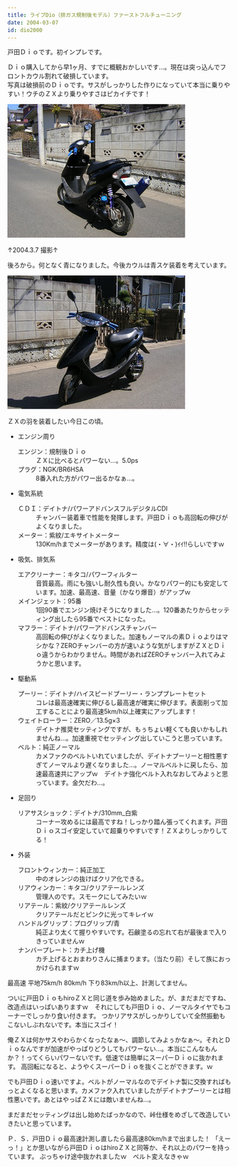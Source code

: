 ```yaml
---
title: ライブDio（排ガス規制後モデル）ファーストフルチューニング
date: 2004-03-07
id: dio2000
---
```



<p class="sentence">戸田Ｄｉｏです。初インプレです。</p>
<p class="sentence spacing10">Ｄｉｏ購入してから早1ヶ月、すでに概観おかしいです...。現在は突っ込んでフロントカウル割れて破損しています。<br>写真は破損前のＤｉｏです。サスがしっかりした作りになっていて本当に乗りやすい！ウチのＺＸより乗りやすさはピカイチです！</p>
<div class="center spacing"><img src="/photo/spec/todadio1.jpg" alt=""></div>
<p class="sentence">↑2004.3.7 撮影↑</p>
<p class="sentence spacing10">後ろから。何となく青になりました。今後カウルは青スケ装着を考えています。</p>
<div class="center spacing"><img src="/photo/spec/todadio2.jpg" alt=""></div>
<p class="sentence spacing10">ＺＸの羽を装着したい今日この頃。</p>

<ul>
<li class="large">エンジン周り
	<dl class="descriptions">
	<dt>エンジン：規制後Ｄｉｏ</dt>
	<dd class="spacing10">ＺＸに比べるとパワーない...。5.0ps</dd>
	<dt>プラグ：NGK/BR6HSA</dt>
	<dd class="spacing10">8番入れた方がパワー出るかなぁ...。</dd>
	</dl>
</li>
<li class="large">電気系統
	<dl class="descriptions">
	<dt>ＣＤＩ：デイトナ/パワーアドバンスフルデジタルCDI</dt>
	<dd class="spacing10">チャンバー装着車で性能を発揮します。戸田Ｄｉｏも高回転の伸びがよくなりました。</dd>
	<dt>メーター：紫紋/エキサイトメーター</dt>
	<dd class="spacing10">130Km/hまでメーターがあります。精度は(・∀・)ｲｲ!!らしいですｗ</dd>
	</dl>
</li>
<li class="large">吸気、排気系
	<dl class="descriptions">
	<dt>エアクリーナー：キタコ/パワーフィルター</dt>
	<dd class="spacing10">音質最高。雨にも強いし耐久性も良い。かなりパワー的にも安定しています。加速、最高速、音量（かなり爆音）がアップｗ</dd>
	<dt>メインジェット：95番</dt>
	<dd class="spacing10">1回90番でエンジン焼けそうになりました...。120番あたりからセッティング出したら95番でベストになった。</dd>
	<dt>マフラー：デイトナ/パワーアドバンスチャンバー</dt>
	<dd class="spacing10">高回転の伸びがよくなりました。加速もノーマルの素Ｄｉｏよりはマシかな？ZEROチャンバーの方が速いような気がしますがＺＸとＤｉｏ違うからわかりません。時間があればZEROチャンバー入れてみようかと思います。</dd>
	</dl>
</li>
<li class="large">駆動系
	<dl class="descriptions">
	<dt>プーリー：デイトナ/ハイスピードプーリー・ランププレートセット</dt>
	<dd class="spacing10">コレは最高速確実に伸びるし最高速が確実に伸びます。表面削って加工することにより最高速5km/h以上確実にアップします！</dd>
	<dt>ウェイトローラー：ZERO／13.5g×3</dt>
	<dd class="spacing10">デイトナ推奨セッティングですが、もぅちょい軽くても良いかもしれませんね...。加速重視でセッティング出していこうと思っています。</dd>
	<dt>ベルト：純正ノーマル</dt>
	<dd class="spacing10">カメファクのベルトいれていましたが、デイトナプーリーと相性悪すぎてノーマルより遅くなりました...。ノーマルベルトに戻したら、加速最高速共にアップｗ　デイトナ強化ベルト入れなおしてみよぅと思っています。金欠だわ...。</dd>
	</dl>
</li>
<li class="large">足回り
	<dl class="descriptions">
	<dt>リアサスショック：デイトナ/310mm_白紫</dt>
	<dd class="spacing10">コーナー攻めるには最高ですね！しっかり踏ん張ってくれます。戸田Ｄｉｏスゴイ安定していて超乗りやすいです！ＺＸよりしっかりしてる！</dd>
	</dl>
</li>
<li class="large">外装
	<dl class="descriptions">
	<dt>フロントウィンカー：純正加工</dt>
	<dd class="spacing10">中のオレンジの抜けばクリア化できる。</dd>
	<dt>リアウィンカー：キタコ/クリアテールレンズ</dt>
	<dd class="spacing10">管理人のです。スモークにしてみたいｗ</dd>
	<dt>リアテール：紫紋/クリアテールレンズ</dt>
	<dd class="spacing10">クリアテールだとピンクに光ってキレイｗ</dd>
	<dt>ハンドルグリップ：プログリップ/青</dt>
	<dd class="spacing10">純正より太くて握りやすいです。石鹸塗るの忘れて右が最後まで入りきっていませんｗ</dd>
	<dt>ナンバープレート：カチ上げ機</dt>
	<dd class="spacing10">カチ上げるとおまわりさんに捕まります。（当たり前）そして族におっかけられますｗ</dd>
	</dl>
</li>
</ul>

<p class="sentence">最高速 平地75km/h 80km/h 下り83km/h以上、計測してません。</p>
<p class="sentence">ついに戸田ＤｉｏもhiroＺＸと同じ道を歩み始めました。が、まだまだですね、改造点はいっぱいありますｗ　それにしても戸田Ｄｉｏ、ノーマルタイヤでもコーナーでしっかり食い付きます。 つかリアサスがしっかりしていて全然振動もこないしぶれないです。本当にスゴイ！</p>
<p class="sentence">俺ＺＸは何かサスやわらかくなったなぁ～、調節してみよぅかなぁ～。それとＤｉｏなんですが加速がやっぱりどうしてもパワーない...。本当にこんなもんか？！ってくらいパワーないです。低速では簡単にスーパーＤｉｏに抜かれます。 高回転になると、ようやくスーパーＤｉｏを抜くことができます。ｗ</p>
<p class="sentence">でも戸田Ｄｉｏ速いですよ。ベルトがノーマルなのでデイトナ製に交換すればもっとよくなると思います。カメファク入れていましたがデイトナプーリーとは相性悪いです。あとはやっぱＺＸには敵いませんね...。</p>
<p class="sentence">まだまだセッティングは出し始めたばっかなので、峠仕様をめざして改造していきたいと思っています。</p>
<p class="sentence">Ｐ．Ｓ．戸田Ｄｉｏ最高速計測し直したら最高速80km/hまで出ました！ 「えーっ！」とか思いながら戸田ＤｉｏはhiroＺＸと同等か、それ以上のパワーを持っています。
ぶっちゃけ途中抜かれましたｗ　ベルト変えなきゃｗ </p>
